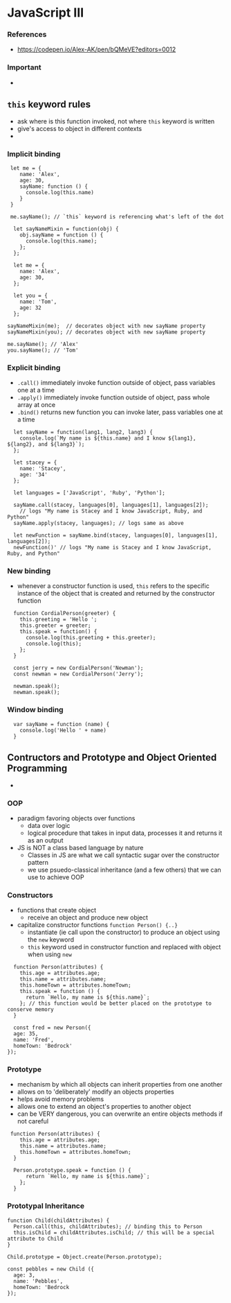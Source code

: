 # JavaScript III

### References

- https://codepen.io/Alex-AK/pen/bQMeVE?editors=0012

### Important

-

## `this` keyword rules

- ask where is this function invoked, not where `this` keyword is written
- give's access to object in different contexts
-

### Implicit binding

```
 let me = {
    name: 'Alex',
    age: 30,
    sayName: function () {
      console.log(this.name)
    }
 }

 me.sayName(); // `this` keyword is referencing what's left of the dot
```

```
  let sayNameMixin = function(obj) {
    obj.sayName = function () {
      console.log(this.name);
    };
  };

  let me = {
    name: 'Alex',
    age: 30,
  };

  let you = {
    name: 'Tom',
    age: 32
  };

sayNameMixin(me);  // decorates object with new sayName property
sayNameMixin(you); // decorates object with new sayName property

me.sayName(); // 'Alex'
you.sayName(); // 'Tom'

```

### Explicit binding

- `.call()` immediately invoke function outside of object, pass variables one at a time
- `.apply()` immediately invoke function outside of object, pass whole array at once
- `.bind()` returns new function you can invoke later, pass variables one at a time

```
  let sayName = function(lang1, lang2, lang3) {
    console.log(`My name is ${this.name} and I know ${lang1}, ${lang2}, and ${lang3}`);
  };

  let stacey = {
    name: 'Stacey',
    age: '34'
  };

  let languages = ['JavaScript', 'Ruby', 'Python'];

  sayName.call(stacey, languages[0], languages[1], languages[2]);
    // logs "My name is Stacey and I know JavaScript, Ruby, and Python"
  sayName.apply(stacey, languages); // logs same as above

  let newFunction = sayName.bind(stacey, languages[0], languages[1], languages[2]);
  newFunction()' // logs "My name is Stacey and I know JavaScript, Ruby, and Python"
```

### New binding

- whenever a constructor function is used, `this` refers to the specific instance of the
  object that is created and returned by the constructor function

```
  function CordialPerson(greeter) {
    this.greeting = 'Hello ';
    this.greeter = greeter;
    this.speak = function() {
      console.log(this.greeting + this.greeter);
      console.log(this);
    };
  }

  const jerry = new CordialPerson('Newman');
  const newman = new CordialPerson('Jerry');

  newman.speak();
  newman.speak();
```

### Window binding

```
  var sayName = function (name) {
    console.log('Hello ' + name)
  }
```

## Contructors and Prototype and Object Oriented Programming

-

### OOP

- paradigm favoring objects over functions
  - data over logic
  - logical procedure that takes in input data, processes it and returns it as an output
- JS is NOT a class based language by nature
  - Classes in JS are what we call syntactic sugar over the constructor pattern
  - we use psuedo-classical inheritance (and a few others) that we can use to achieve OOP

### Constructors

- functions that create object
  - receive an object and produce new object
- capitalize constructor functions `function Person() {..}`
  - instantiate (ie call upon the constructor) to produce an object using the `new` keyword
  - `this` keyword used in constructor function and replaced with object when using `new`

```
  function Person(attributes) {
    this.age = attributes.age;
    this.name = attributes.name;
    this.homeTown = attributes.homeTown;
    this.speak = function () {
      return `Hello, my name is ${this.name}`;
    }; // this function would be better placed on the prototype to conserve memory
  }

  const fred = new Person({
  age: 35,
  name: 'Fred',
  homeTown: 'Bedrock'
});
```

### Prototype

- mechanism by which all objects can inherit properties from one another
- allows on to 'deliberately' modify an objects properties
- helps avoid memory problems
- allows one to extend an object's properties to another object
- can be VERY dangerous, you can overwrite an entire objects methods if not careful

```
 function Person(attributes) {
    this.age = attributes.age;
    this.name = attributes.name;
    this.homeTown = attributes.homeTown;
  }

  Person.prototype.speak = function () {
      return `Hello, my name is ${this.name}`;
    };
  }
```

### Prototypal Inheritance

```
function Child(childAttributes) {
  Person.call(this, childAttributes); // binding this to Person
  this.isChild = childAttributes.isChild; // this will be a special attribute to Child
}

Child.prototype = Object.create(Person.prototype);

const pebbles = new Child ({
  age: 3,
  name: 'Pebbles',
  homeTown: 'Bedrock
});
```
